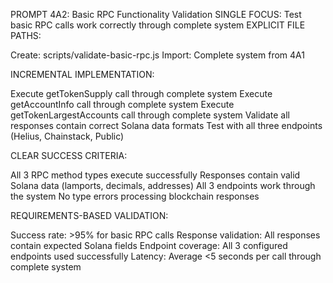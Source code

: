 PROMPT 4A2: Basic RPC Functionality Validation
SINGLE FOCUS: Test basic RPC calls work correctly through complete system
EXPLICIT FILE PATHS:

Create: scripts/validate-basic-rpc.js
Import: Complete system from 4A1

INCREMENTAL IMPLEMENTATION:

Execute getTokenSupply call through complete system
Execute getAccountInfo call through complete system
Execute getTokenLargestAccounts call through complete system
Validate all responses contain correct Solana data formats
Test with all three endpoints (Helius, Chainstack, Public)

CLEAR SUCCESS CRITERIA:

All 3 RPC method types execute successfully
Responses contain valid Solana data (lamports, decimals, addresses)
All 3 endpoints work through the system
No type errors processing blockchain responses

REQUIREMENTS-BASED VALIDATION:

Success rate: >95% for basic RPC calls
Response validation: All responses contain expected Solana fields
Endpoint coverage: All 3 configured endpoints used successfully
Latency: Average <5 seconds per call through complete system